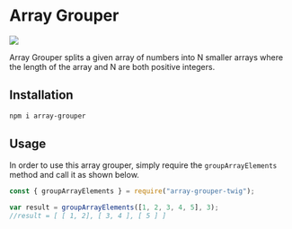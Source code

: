 # Array Grouper

<img src="https://travis-ci.com/RyanFindlay/array-grouper.svg?branch=master">

Array Grouper splits a given array of numbers into N smaller arrays where the length of the array and N are both positive integers.

## Installation

```bash
npm i array-grouper
```

## Usage

In order to use this array grouper, simply require the `groupArrayElements` method and call it as shown below.

```js
const { groupArrayElements } = require("array-grouper-twig");

var result = groupArrayElements([1, 2, 3, 4, 5], 3);
//result = [ [ 1, 2], [ 3, 4 ], [ 5 ] ]
```
